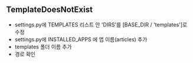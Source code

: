 ## TemplateDoesNotExist

- settings.py에 TEMPLATES 리스트 안 'DIRS'를 [BASE_DIR / 'templates']로 수정
- settings.py에 INSTALLED_APPS 에 앱 이름(articles) 추가
- templates 폴더 이름 추가
- 경로 확인
